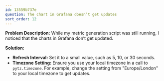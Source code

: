 ```yaml
---
id: 13559b737e
question: The chart in Grafana doesn’t get updates
sort_order: 12
---
```


**Problem Description:** While my metric generation script was still running, I noticed that the charts in Grafana don’t get updated.

**Solution:**

- **Refresh Interval:** Set it to a small value, such as 5, 10, or 30 seconds.
- **Timezone Setting:** Ensure you use your local timezone in a call to `pytz.timezone`. For example, change the setting from "Europe/London" to your local timezone to get updates.
